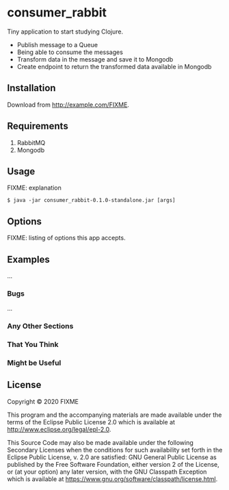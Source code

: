 # consumer_rabbit

Tiny application to start studying Clojure.
- Publish message to a Queue
- Being able to consume the messages
- Transform data in the message and save it to Mongodb
- Create endpoint to return the transformed data available in Mongodb

## Installation

Download from http://example.com/FIXME.

## Requirements

1. RabbitMQ
1. Mongodb

## Usage

FIXME: explanation

    $ java -jar consumer_rabbit-0.1.0-standalone.jar [args]

## Options

FIXME: listing of options this app accepts.

## Examples

...

### Bugs

...

### Any Other Sections
### That You Think
### Might be Useful

## License

Copyright © 2020 FIXME

This program and the accompanying materials are made available under the
terms of the Eclipse Public License 2.0 which is available at
http://www.eclipse.org/legal/epl-2.0.

This Source Code may also be made available under the following Secondary
Licenses when the conditions for such availability set forth in the Eclipse
Public License, v. 2.0 are satisfied: GNU General Public License as published by
the Free Software Foundation, either version 2 of the License, or (at your
option) any later version, with the GNU Classpath Exception which is available
at https://www.gnu.org/software/classpath/license.html.
